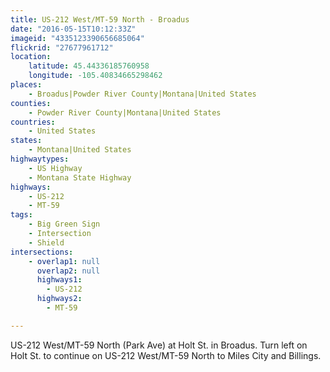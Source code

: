 ```yaml
---
title: US-212 West/MT-59 North - Broadus
date: "2016-05-15T10:12:33Z"
imageid: "4335123390656685064"
flickrid: "27677961712"
location:
    latitude: 45.44336185760958
    longitude: -105.40834665298462
places:
    - Broadus|Powder River County|Montana|United States
counties:
    - Powder River County|Montana|United States
countries:
    - United States
states:
    - Montana|United States
highwaytypes:
    - US Highway
    - Montana State Highway
highways:
    - US-212
    - MT-59
tags:
    - Big Green Sign
    - Intersection
    - Shield
intersections:
    - overlap1: null
      overlap2: null
      highways1:
        - US-212
      highways2:
        - MT-59

---
```

US-212 West/MT-59 North (Park Ave) at Holt St. in Broadus.  Turn left on Holt St. to continue on US-212 West/MT-59 North to Miles City and Billings.